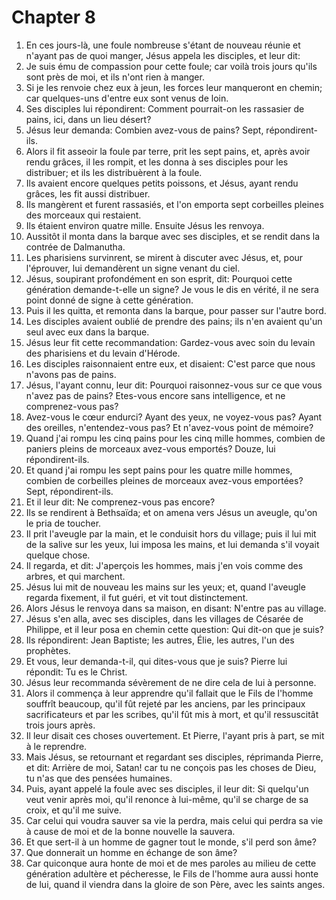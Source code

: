 # Chapter 8

1. En ces jours-là, une foule nombreuse s'étant de nouveau réunie et n'ayant pas de quoi manger, Jésus appela les disciples, et leur dit:
2. Je suis ému de compassion pour cette foule; car voilà trois jours qu'ils sont près de moi, et ils n'ont rien à manger.
3. Si je les renvoie chez eux à jeun, les forces leur manqueront en chemin; car quelques-uns d'entre eux sont venus de loin.
4. Ses disciples lui répondirent: Comment pourrait-on les rassasier de pains, ici, dans un lieu désert?
5. Jésus leur demanda: Combien avez-vous de pains? Sept, répondirent-ils.
6. Alors il fit asseoir la foule par terre, prit les sept pains, et, après avoir rendu grâces, il les rompit, et les donna à ses disciples pour les distribuer; et ils les distribuèrent à la foule.
7. Ils avaient encore quelques petits poissons, et Jésus, ayant rendu grâces, les fit aussi distribuer.
8. Ils mangèrent et furent rassasiés, et l'on emporta sept corbeilles pleines des morceaux qui restaient.
9. Ils étaient environ quatre mille. Ensuite Jésus les renvoya.
10. Aussitôt il monta dans la barque avec ses disciples, et se rendit dans la contrée de Dalmanutha.
11. Les pharisiens survinrent, se mirent à discuter avec Jésus, et, pour l'éprouver, lui demandèrent un signe venant du ciel.
12. Jésus, soupirant profondément en son esprit, dit: Pourquoi cette génération demande-t-elle un signe? Je vous le dis en vérité, il ne sera point donné de signe à cette génération.
13. Puis il les quitta, et remonta dans la barque, pour passer sur l'autre bord.
14. Les disciples avaient oublié de prendre des pains; ils n'en avaient qu'un seul avec eux dans la barque.
15. Jésus leur fit cette recommandation: Gardez-vous avec soin du levain des pharisiens et du levain d'Hérode.
16. Les disciples raisonnaient entre eux, et disaient: C'est parce que nous n'avons pas de pains.
17. Jésus, l'ayant connu, leur dit: Pourquoi raisonnez-vous sur ce que vous n'avez pas de pains? Etes-vous encore sans intelligence, et ne comprenez-vous pas?
18. Avez-vous le cœur endurci? Ayant des yeux, ne voyez-vous pas? Ayant des oreilles, n'entendez-vous pas? Et n'avez-vous point de mémoire?
19. Quand j'ai rompu les cinq pains pour les cinq mille hommes, combien de paniers pleins de morceaux avez-vous emportés? Douze, lui répondirent-ils.
20. Et quand j'ai rompu les sept pains pour les quatre mille hommes, combien de corbeilles pleines de morceaux avez-vous emportées? Sept, répondirent-ils.
21. Et il leur dit: Ne comprenez-vous pas encore?
22. Ils se rendirent à Bethsaïda; et on amena vers Jésus un aveugle, qu'on le pria de toucher.
23. Il prit l'aveugle par la main, et le conduisit hors du village; puis il lui mit de la salive sur les yeux, lui imposa les mains, et lui demanda s'il voyait quelque chose.
24. Il regarda, et dit: J'aperçois les hommes, mais j'en vois comme des arbres, et qui marchent.
25. Jésus lui mit de nouveau les mains sur les yeux; et, quand l'aveugle regarda fixement, il fut guéri, et vit tout distinctement.
26. Alors Jésus le renvoya dans sa maison, en disant: N'entre pas au village.
27. Jésus s'en alla, avec ses disciples, dans les villages de Césarée de Philippe, et il leur posa en chemin cette question: Qui dit-on que je suis?
28. Ils répondirent: Jean Baptiste; les autres, Élie, les autres, l'un des prophètes.
29. Et vous, leur demanda-t-il, qui dites-vous que je suis? Pierre lui répondit: Tu es le Christ.
30. Jésus leur recommanda sévèrement de ne dire cela de lui à personne.
31. Alors il commença à leur apprendre qu'il fallait que le Fils de l'homme souffrît beaucoup, qu'il fût rejeté par les anciens, par les principaux sacrificateurs et par les scribes, qu'il fût mis à mort, et qu'il ressuscitât trois jours après.
32. Il leur disait ces choses ouvertement. Et Pierre, l'ayant pris à part, se mit à le reprendre.
33. Mais Jésus, se retournant et regardant ses disciples, réprimanda Pierre, et dit: Arrière de moi, Satan! car tu ne conçois pas les choses de Dieu, tu n'as que des pensées humaines.
34. Puis, ayant appelé la foule avec ses disciples, il leur dit: Si quelqu'un veut venir après moi, qu'il renonce à lui-même, qu'il se charge de sa croix, et qu'il me suive.
35. Car celui qui voudra sauver sa vie la perdra, mais celui qui perdra sa vie à cause de moi et de la bonne nouvelle la sauvera.
36. Et que sert-il à un homme de gagner tout le monde, s'il perd son âme?
37. Que donnerait un homme en échange de son âme?
38. Car quiconque aura honte de moi et de mes paroles au milieu de cette génération adultère et pécheresse, le Fils de l'homme aura aussi honte de lui, quand il viendra dans la gloire de son Père, avec les saints anges.

